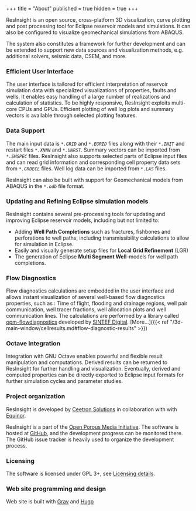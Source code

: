 +++
title = "About"
published = true
hidden = true
+++

ResInsight is an open source, cross-platform 3D visualization, curve plotting and post processing tool for Eclipse reservoir models and simulations. 
It can also be configured to visualize geomechanical simulations from ABAQUS.

The system also constitutes a framework for further development and can be extended to support new data sources and visualization methods, e.g. additional solvers, seismic data, CSEM, and more.

### Efficient User Interface
The user interface is tailored for efficient interpretation of reservoir simulation data with specialized visualizations of properties, faults and wells. It enables easy handling of a large number of realizations and calculation of statistics. To be highly responsive, ResInsight exploits multi-core CPUs and GPUs. Efficient plotting of well log plots and summary vectors is available through selected plotting features.

### Data Support
The main input data is
_`*.GRID`_ and _`*.EGRID`_ files along with their _`*.INIT`_ and restart files _`*.XNNN`_ and _`*.UNRST`_. 
Summary vectors can be imported from _`*.SMSPEC`_ files.
ResInsight also supports selected parts of Eclipse input files and can read grid 
information and corresponding cell property data sets from _`*.GRDECL`_ files. 
Well log data can be imported from _`*.LAS`_ files.

ResInsight can also be built with support for Geomechanical models from ABAQUS in the _`*.odb`_ file format.

### Updating and Refining Eclipse simulation models
ResInsight contains several pre-processing tools for updating and improving Eclipse reservoir models, including but not limited to:

- Adding **Well Path Completions** such as fractures, fishbones and perforations to well paths, including transmissibility calculations to allow for simulation in Eclipse.
- Easily and visually generate setup files for **Local Grid Refinement** (LGR)
- The generation of Eclipse **Multi Segment Well**-models for well path completions.

### Flow Diagnostics
Flow diagnostics calculations are embedded in the user interface and allows instant visualization of several well-based flow diagnostics properties, such as : Time of flight, flooding and drainage regions, well pair communication, well tracer fractions, well allocation plots and well communication lines. The calculations are performed by a library called [opm-flowdiagnostics](https://github.com/OPM/opm-flowdiagnostics) developed by [SINTEF Digital](http://www.sintef.no/digital). [More...]({{< ref "/3d-main-window/cellresults.md#flow-diagnostic-results" >}})

### Octave Integration
Integration with GNU Octave enables powerful and flexible result manipulation and computations. Derived results can be returned to ResInsight for further handling and visualization. Eventually, derived and computed properties can be directly exported to Eclipse input formats for further simulation cycles and parameter studies.

### Project organization
ResInsight is developed by [Ceetron Solutions](https://www.ceetronsolutions.com/) in collaboration with with [Equinor](https://www.equinor.com/).

ResInsight is a part of the [Open Porous Media Initiative](http://opm-project.org/).
The software is hosted at [GitHub](https://github.com/OPM/ResInsight), and the development progress can be monitored there. The GitHub issue tracker is heavily used to organize the development process.

### Licensing
The software is licensed under GPL 3+, see [Licensing details](https://github.com/OPM/ResInsight/blob/master/COPYING).

### Web site programming and design
Web site is built with [Grav](https://getgrav.org) and [Hugo](https://gohugo.io)
